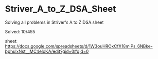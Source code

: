 # Striver_A_to_Z_DSA_Sheet
Solving all problems in Striver's A to Z DSA sheet 

Solved: 10/455

sheet: https://docs.google.com/spreadsheets/d/1W3ouHROxCfX18miPs_6NBke-bphulxNst__MC4eloKA/edit?gid=0#gid=0
